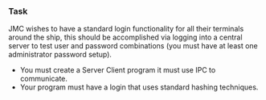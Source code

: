 ### Task
JMC wishes to have a standard login functionality for all their terminals around
the ship, this should be accomplished via logging into a central server to test user and
password combinations (you must have at least one administrator password setup).
* You must create a Server Client program it must use IPC to communicate.
* Your program must
have a login that uses standard hashing techniques.
